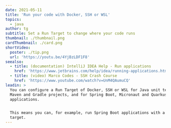 ```yaml
---
date: 2021-05-11
title: 'Run your code with Docker, SSH or WSL'
topics:
  - java
author: tg
subtitle: Set a Run Target to change where your code runs
thumbnail: ./thumbnail.png
cardThumbnail: ./card.png
shortVideo:
  poster: ./tip.png
  url: 'https://youtu.be/4YjBzLDF1F8'
seealso:
  - title: (documentation) IntelliJ IDEA Help - Run applications
    href: 'https://www.jetbrains.com/help/idea/running-applications.html'
  - title: (video) Marco Codes - SSH Crash Course
    href: 'https://www.youtube.com/watch?v=UnM4QAumuCQ'
leadin: >
  You can configure a Run Target of Docker, SSH or WSL for Java unit tests,
  Maven and Gradle projects, and for Spring Boot, Micronaut and Quarkus
  applications.


  This means you can, for example, run Spring Boot applications with a Docker
  target.
---
```



